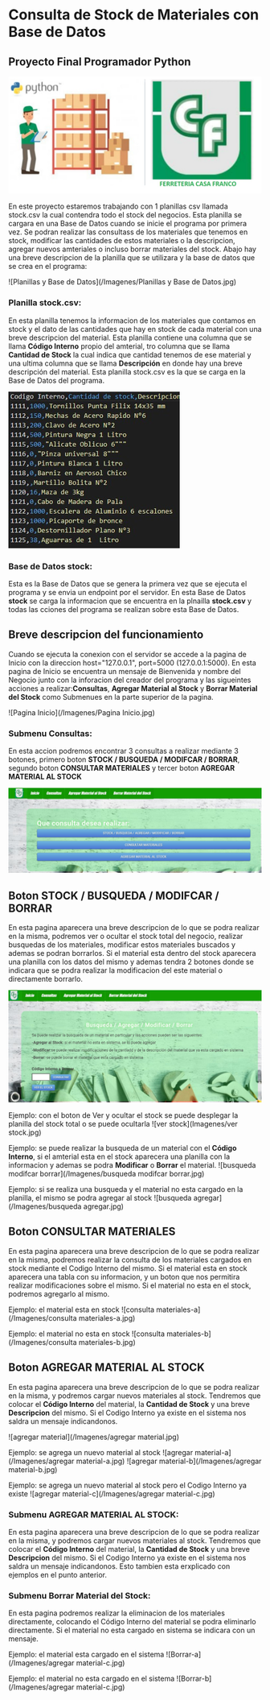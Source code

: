 # Consulta de Stock de Materiales con Base de Datos
## Proyecto Final Programador Python

![ControlDeStock](/Imagenes/ControlDeStock.jpg)


En este proyecto estaremos trabajando con 1 planillas csv llamada stock.csv la cual contendra todo el stock del negocios. Esta planilla se cargara en una Base de Datos cuando se inicie el programa por primera vez. Se podran realizar las consultass de los materiales que tenemos en stock, modificar las cantidades de estos materiales o la descripcion, agregar nuevos amteriales o incluso borrar materiales del stock. 
Abajo hay una breve descripcion de la planilla que se utilizara y la base de datos que se crea en el programa:

![Planillas y Base de Datos](/Imagenes/Planillas y Base de Datos.jpg)

### Planilla **stock.csv**: 
En esta planilla tenemos la informacion de los materiales que contamos en stock y el dato de las cantidades que hay en stock de cada material con una breve descripcion del material. Esta planilla contiene una columna que se llama **Código Interno** propio del amterial, tro columna que se llama **Cantidad de Stock** la cual indica que cantidad tenemos de ese material y una ultima columna que se llama **Descripción** en donde hay una breve descripción del material. Esta planilla stock.csv es la que se carga en la Base de Datos del programa.

![stock](/Imagenes/stock.jpg)

### Base de Datos **stock**: 
Esta es la Base de Datos que se genera la primera vez que se ejecuta el programa y se envia un endpoint por el servidor. En esta Base de Datos **stock** se carga la informacion que se encuentra en la plnailla **stock.csv** y todas las cciones del programa se realizan sobre esta Base de Datos. 


## Breve descripcion del funcionamiento

Cuando se ejecuta la conexion con el servidor se accede a la pagina de Inicio con la direccion host="127.0.0.1", port=5000 (127.0.0.1:5000). En esta pagina de Inicio se encuentra un mensaje de Bienvenida y nombre del Negocio junto con la inforacion del creador del programa y las sigueintes acciones a realizar:**Consultas**, **Agregar Material al Stock** y **Borrar Material del Stock** como Submenues en la parte superior de la pagina.

![Pagina Inicio](/Imagenes/Pagina Inicio.jpg)


### Submenu **Consultas**: 
En esta accion podremos encontrar 3 consultas a realizar mediante 3 botones, primero boton **STOCK / BUSQUEDA / MODIFCAR / BORRAR**, segundo boton **CONSULTAR MATERIALES** y tercer boton **AGREGAR MATERIAL AL STOCK** 

![Consulta-a](/Imagenes/Consulta-a.jpg)

## Boton **STOCK / BUSQUEDA / MODIFCAR / BORRAR**
En esta pagina aparecera una breve descripcion de lo que se podra realizar en la misma, podremos ver o ocultar el stock total del negocio, realizar busquedas de los materiales, modificar estos materiales buscados y ademas se podran borrarlos. Si el material esta dentro del stock aparecera una planilla con los datos del mismo y ademas tendra 2 botones donde se indicara que se podra realizar la modificacion del este material o directamente borrarlo.

![stock-busqueda-modificar-borrar](/Imagenes/stock-busqueda-modificar-borrar.jpg)

Ejemplo: con el boton de Ver y ocultar el stock se puede desplegar la planilla del stock total o se puede ocultarla
![ver stock](Imagenes/ver stock.jpg)

Ejemplo: se puede realizar la busqueda de un material con el **Código Interno**, si el amterial esta en el stock aparecera una planilla con la informacion y ademas se podra **Modificar** o **Borrar** el material.
![busqueda modifcar borrar](/Imagenes/busqueda modifcar borrar.jpg)

Ejemplo: si se realiza una busqueda y el material no esta cargado en la planilla, el mismo se podra agregar al stock
![busqueda agregar](/Imagenes/busqueda agregar.jpg)

## Boton **CONSULTAR MATERIALES**
En esta pagina aparecera una breve descripcion de lo que se podra realizar en la misma, podremos realizar la consulta de los materiales cargados en stock mediante el Codigo Interno del mismo. Si el material esta en stock aparecera una tabla con su informacion, y un boton que nos permitira realizar modificaciones sobre el mismo. Si el material no esta en el stock, podremos agregarlo al mismo.

Ejemplo: el material esta en stock
![consulta materiales-a](/Imagenes/consulta materiales-a.jpg)

Ejemplo: el material no esta en stock
![consulta materiales-b](/Imagenes/consulta materiales-b.jpg)

## Boton **AGREGAR MATERIAL AL STOCK**
En esta pagina aparecera una breve descripcion de lo que se podra realizar en la misma, y podremos cargar nuevos materiales al stock. Tendremos que colocar el **Código Interno** del material, la **Cantidad de Stock** y una breve **Descripcion** del mismo. Si el Codigo Interno ya existe en el sistema nos saldra un mensaje indicandonos.

![agregar material](/Imagenes/agregar material.jpg)

Ejemplo: se agrega un nuevo material al stock
![agregar material-a](/Imagenes/agregar material-a.jpg)
![agregar material-b](/Imagenes/agregar material-b.jpg)

Ejemplo: se agrega un nuevo material al stock pero el Codigo Interno ya existe
![agregar material-c](/Imagenes/agregar material-c.jpg)

### Submenu **AGREGAR MATERIAL AL STOCK**: 
En esta pagina aparecera una breve descripcion de lo que se podra realizar en la misma, y podremos cargar nuevos materiales al stock. Tendremos que colocar el **Código Interno** del material, la **Cantidad de Stock** y una breve **Descripcion** del mismo. Si el Codigo Interno ya existe en el sistema nos saldra un mensaje indicandonos. Esto tambien esta erxplicado con ejemplos en el punto anterior. 

### Submenu **Borrar Material del Stock**:
En esta pagina podremos realizar la eliminacion de los materiales directamente, colocando el Código Interno del material se podra eliminarlo directamente. Si el material no esta cargado en sistema se indicara con un mensaje.

Ejemplo: el material esta cargado en el sistema
![Borrar-a](/Imagenes/agregar material-c.jpg)


Ejemplo: el material no esta cargado en el sistema
![Borrar-b](/Imagenes/agregar material-c.jpg)

